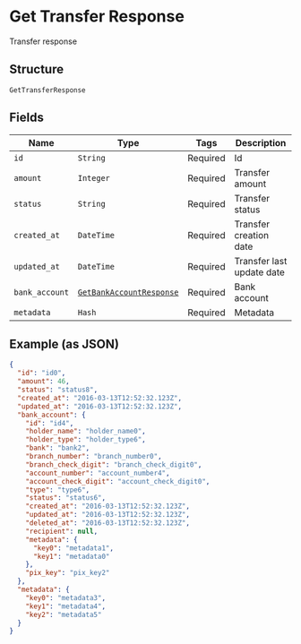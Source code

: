 
# Get Transfer Response

Transfer response

## Structure

`GetTransferResponse`

## Fields

| Name | Type | Tags | Description |
|  --- | --- | --- | --- |
| `id` | `String` | Required | Id |
| `amount` | `Integer` | Required | Transfer amount |
| `status` | `String` | Required | Transfer status |
| `created_at` | `DateTime` | Required | Transfer creation date |
| `updated_at` | `DateTime` | Required | Transfer last update date |
| `bank_account` | [`GetBankAccountResponse`](/doc/models/get-bank-account-response.md) | Required | Bank account |
| `metadata` | `Hash` | Required | Metadata |

## Example (as JSON)

```json
{
  "id": "id0",
  "amount": 46,
  "status": "status8",
  "created_at": "2016-03-13T12:52:32.123Z",
  "updated_at": "2016-03-13T12:52:32.123Z",
  "bank_account": {
    "id": "id4",
    "holder_name": "holder_name0",
    "holder_type": "holder_type6",
    "bank": "bank2",
    "branch_number": "branch_number0",
    "branch_check_digit": "branch_check_digit0",
    "account_number": "account_number4",
    "account_check_digit": "account_check_digit0",
    "type": "type6",
    "status": "status6",
    "created_at": "2016-03-13T12:52:32.123Z",
    "updated_at": "2016-03-13T12:52:32.123Z",
    "deleted_at": "2016-03-13T12:52:32.123Z",
    "recipient": null,
    "metadata": {
      "key0": "metadata1",
      "key1": "metadata0"
    },
    "pix_key": "pix_key2"
  },
  "metadata": {
    "key0": "metadata3",
    "key1": "metadata4",
    "key2": "metadata5"
  }
}
```

